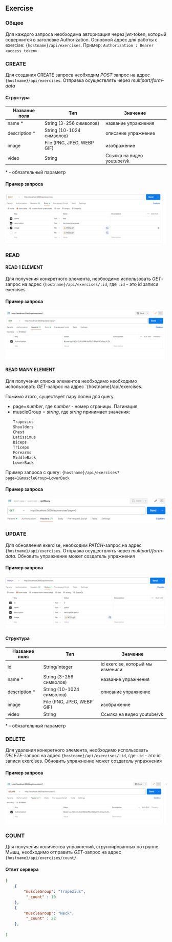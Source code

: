 ## Exercise

### Общее

Для каждого запроса необходима авторизация через jwt-token, который содержится в заголовке Authorization.
Основной адрес для работы с exercise: `{hostname}/api/exercises`.
Пример:
`Authorization : Bearer <access_token> `

### CREATE

Для создания CREATE запроса необходим _POST_ запрос на адрес
`{hostname}/api/exercises`. Отправка осуществлять через _multipart/form-data_

#### Структура

| Название поля  | Тип                        | Значение                   |
| -------------- | -------------------------- | -------------------------- |
| name \*        | String (3-256 символов)    | название упражнения        |
| description \* | String (10-1024 символов)  | описание упражнение        |
| image          | File (PNG, JPEG, WEBP GIF) | изображение                |
| video          | String                     | Ссылка на видео youtube/vk |

\* - обязательный параметр


#### Пример запроса
![create](../../readme_image/exercises/create.png)

### READ

#### READ 1 ELEMENT

Для получения конкретного элемента, необходимо использовать _GET_-запрос на адрес `{hostname}/api/exercises/:id`, где `:id` - это id записи exercises

#### Пример запроса
![read](../../readme_image/exercises/findOne.png)

#### READ MANY ELEMENT

Для получения списка элементов необходимо необходимо использовать _GET_-запрос на адрес `{hostname}/api/exercises.

Помимо этого, существует пару полей для query.
* page=_number_, где _number_ - номер страницы. Пагинация
* muscleGroup = _string_, где _string_ принимает значения:
  ```Neck
  Trapezius
  Shoulders
  Chest
  Latissimus
  Biceps
  Triceps
  Forearms
  MiddleBack
  LowerBack
  ```

Пример запроса с query: 
`{hostname}/api/exercises?page=1&muscleGroup=LowerBack`

#### Пример запроса

![read](../../readme_image/exercises/findMany.png)

### UPDATE

Для обновления exercise, необходим _PATCH_-запрос на адрес
`{hostname}/api/exercises`. Отправка осуществлять через _multipart/form-data_. Обновить упражнение может создатель упражнения

#### Пример запроса
![update](../../readme_image/exercises/update.png)

#### Структура

| Название поля  | Тип                        | Значение                   |
| -------------- | -------------------------- | -------------------------- |
|id | String/Integer| id exercise, который мы изменили|
| name \*        | String (3-256 символов)    | название упражнения        |
| description \* | String (10-1024 символов)  | описание упражнение        |
| image          | File (PNG, JPEG, WEBP GIF) | изображение                |
| video          | String                     | Ссылка на видео youtube/vk |

\* - обязательный параметр

### DELETE
Для удаления конкретного элемента, необходимо использовать _DELETE_-запрос на адрес `{hostname}/api/exercises/:id`, где `:id` - это id записи exercises. Обновить упражнение может создатель упражнения

#### Пример запроса
![delete](../../readme_image/exercises/delete.png)


### COUNT
Для получения количества упражнений, сгруппированных по группе Мышц, необходимо отправить
_GET_-запрос на адрес `{hostname}/api/exercises/count/`. 

#### Ответ сервера
```json
[
    {
        "muscleGroup": "Trapezius",
         "_count" : 10
    },
    {
        "muscleGroup": "Neck",
         "_count" : 22
    },
    
]
```